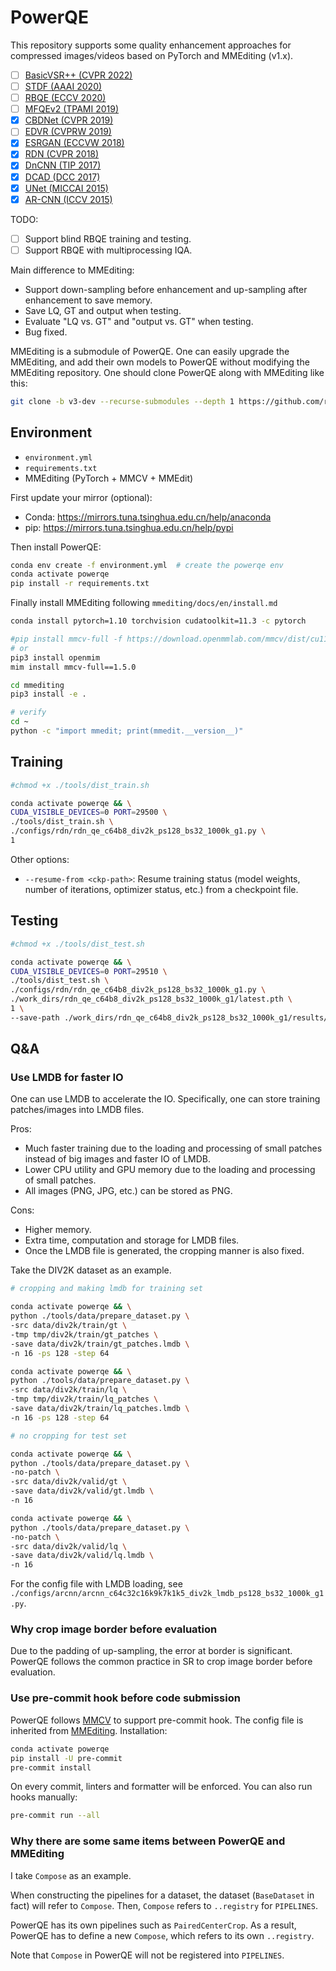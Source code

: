 # PowerQE

This repository supports some quality enhancement approaches for compressed images/videos based on PyTorch and MMEditing (v1.x).

- [ ] [BasicVSR++ (CVPR 2022)](https://arxiv.org/abs/2104.13371)
- [ ] [STDF (AAAI 2020)](https://github.com/ryanxingql/stdf-pytorch)
- [ ] [RBQE (ECCV 2020)](https://arxiv.org/abs/2006.16581)
- [ ] [MFQEv2 (TPAMI 2019)](https://github.com/ryanxingql/mfqev2.0)
- [x] [CBDNet (CVPR 2019)](https://arxiv.org/abs/1807.04686)
- [ ] [EDVR (CVPRW 2019)](https://arxiv.org/abs/1905.02716)
- [x] [ESRGAN (ECCVW 2018)](https://arxiv.org/abs/1809.00219)
- [x] [RDN (CVPR 2018)](https://arxiv.org/abs/1802.08797)
- [x] [DnCNN (TIP 2017)](https://arxiv.org/abs/1608.03981)
- [x] [DCAD (DCC 2017)](https://ieeexplore.ieee.org/abstract/document/7923714)
- [x] [UNet (MICCAI 2015)](https://arxiv.org/abs/1505.04597)
- [x] [AR-CNN (ICCV 2015)](https://arxiv.org/abs/1504.06993)

TODO:

- [ ] Support blind RBQE training and testing.
- [ ] Support RBQE with multiprocessing IQA.

Main difference to MMEditing:

- Support down-sampling before enhancement and up-sampling after enhancement to save memory.
- Save LQ, GT and output when testing.
- Evaluate "LQ vs. GT" and "output vs. GT" when testing.
- Bug fixed.

MMEditing is a submodule of PowerQE. One can easily upgrade the MMEditing, and add their own models to PowerQE without modifying the MMEditing repository. One should clone PowerQE along with MMEditing like this:

```bash
git clone -b v3-dev --recurse-submodules --depth 1 https://github.com/ryanxingql/powerqe.git
```

## Environment

- `environment.yml`
- `requirements.txt`
- MMEditing (PyTorch + MMCV + MMEdit)

First update your mirror (optional):

- Conda: https://mirrors.tuna.tsinghua.edu.cn/help/anaconda
- pip: https://mirrors.tuna.tsinghua.edu.cn/help/pypi

Then install PowerQE:

```bash
conda env create -f environment.yml  # create the powerqe env
conda activate powerqe
pip install -r requirements.txt
```

Finally install MMEditing following `mmediting/docs/en/install.md`

```bash
conda install pytorch=1.10 torchvision cudatoolkit=11.3 -c pytorch

#pip install mmcv-full -f https://download.openmmlab.com/mmcv/dist/cu113/torch1.10/index.html
# or
pip3 install openmim
mim install mmcv-full==1.5.0

cd mmediting
pip3 install -e .

# verify
cd ~
python -c "import mmedit; print(mmedit.__version__)"
```

## Training

```bash
#chmod +x ./tools/dist_train.sh

conda activate powerqe && \
CUDA_VISIBLE_DEVICES=0 PORT=29500 \
./tools/dist_train.sh \
./configs/rdn/rdn_qe_c64b8_div2k_ps128_bs32_1000k_g1.py \
1
```

Other options:

- `--resume-from <ckp-path>`: Resume training status (model weights, number of iterations, optimizer status, etc.) from a checkpoint file.

## Testing

```bash
#chmod +x ./tools/dist_test.sh

conda activate powerqe && \
CUDA_VISIBLE_DEVICES=0 PORT=29510 \
./tools/dist_test.sh \
./configs/rdn/rdn_qe_c64b8_div2k_ps128_bs32_1000k_g1.py \
./work_dirs/rdn_qe_c64b8_div2k_ps128_bs32_1000k_g1/latest.pth \
1 \
--save-path ./work_dirs/rdn_qe_c64b8_div2k_ps128_bs32_1000k_g1/results/
```

## Q&A

### Use LMDB for faster IO

One can use LMDB to accelerate the IO. Specifically, one can store training patches/images into LMDB files.

Pros:

- Much faster training due to the loading and processing of small patches instead of big images and faster IO of LMDB.
- Lower CPU utility and GPU memory due to the loading and processing of small patches.
- All images (PNG, JPG, etc.) can be stored as PNG.

Cons:

- Higher memory.
- Extra time, computation and storage for LMDB files.
- Once the LMDB file is generated, the cropping manner is also fixed.

Take the DIV2K dataset as an example.

```bash
# cropping and making lmdb for training set

conda activate powerqe && \
python ./tools/data/prepare_dataset.py \
-src data/div2k/train/gt \
-tmp tmp/div2k/train/gt_patches \
-save data/div2k/train/gt_patches.lmdb \
-n 16 -ps 128 -step 64

conda activate powerqe && \
python ./tools/data/prepare_dataset.py \
-src data/div2k/train/lq \
-tmp tmp/div2k/train/lq_patches \
-save data/div2k/train/lq_patches.lmdb \
-n 16 -ps 128 -step 64

# no cropping for test set

conda activate powerqe && \
python ./tools/data/prepare_dataset.py \
-no-patch \
-src data/div2k/valid/gt \
-save data/div2k/valid/gt.lmdb \
-n 16

conda activate powerqe && \
python ./tools/data/prepare_dataset.py \
-no-patch \
-src data/div2k/valid/lq \
-save data/div2k/valid/lq.lmdb \
-n 16
```

For the config file with LMDB loading, see `./configs/arcnn/arcnn_c64c32c16k9k7k1k5_div2k_lmdb_ps128_bs32_1000k_g1.py`.

### Why crop image border before evaluation

Due to the padding of up-sampling, the error at border is significant. PowerQE follows the common practice in SR to crop image border before evaluation.

### Use pre-commit hook before code submission

PowerQE follows [MMCV](https://github.com/open-mmlab/mmcv/blob/master/CONTRIBUTING.md) to support pre-commit hook. The config file is inherited from [MMEditing](https://github.com/ryanxingql/mmediting/blob/master/.pre-commit-config.yaml). Installation:

```bash
conda activate powerqe
pip install -U pre-commit
pre-commit install
```

On every commit, linters and formatter will be enforced. You can also run hooks manually:

```bash
pre-commit run --all
```

### Why there are some same items between PowerQE and MMEditing

I take `Compose` as an example.

When constructing the pipelines for a dataset, the dataset (`BaseDataset` in fact) will refer to `Compose`. Then, `Compose` refers to `..registry` for `PIPELINES`.

PowerQE has its own pipelines such as `PairedCenterCrop`. As a result, PowerQE has to define a new `Compose`, which refers to its own `..registry`.

Note that `Compose` in PowerQE will not be registered into `PIPELINES`.
